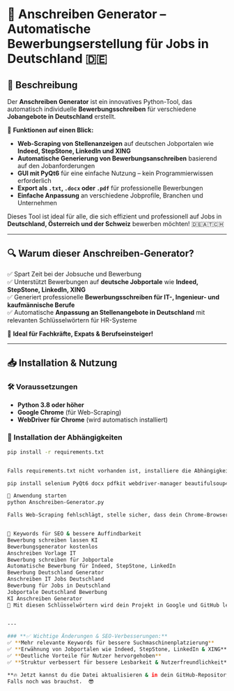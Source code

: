 # 📝 Anschreiben Generator – Automatische Bewerbungserstellung für Jobs in Deutschland 🇩🇪

## **📌 Beschreibung**
Der **Anschreiben Generator** ist ein innovatives Python-Tool, das automatisch individuelle **Bewerbungsschreiben** für verschiedene **Jobangebote in Deutschland** erstellt.  

🚀 **Funktionen auf einen Blick:**
- **Web-Scraping von Stellenanzeigen** auf deutschen Jobportalen wie **Indeed, StepStone, LinkedIn und XING**  
- **Automatische Generierung von Bewerbungsanschreiben** basierend auf den Jobanforderungen  
- **GUI mit PyQt6** für eine einfache Nutzung – kein Programmierwissen erforderlich  
- **Export als `.txt`, `.docx` oder `.pdf`** für professionelle Bewerbungen  
- **Einfache Anpassung** an verschiedene Jobprofile, Branchen und Unternehmen  

Dieses Tool ist ideal für alle, die sich effizient und professionell auf Jobs in **Deutschland, Österreich und der Schweiz** bewerben möchten! 🇩🇪🇦🇹🇨🇭

---

## **🔍 Warum dieser Anschreiben-Generator?**
✅ Spart Zeit bei der Jobsuche und Bewerbung  
✅ Unterstützt Bewerbungen auf **deutsche Jobportale** wie **Indeed, StepStone, LinkedIn, XING**  
✅ Generiert professionelle **Bewerbungsschreiben für IT-, Ingenieur- und kaufmännische Berufe**  
✅ Automatische **Anpassung an Stellenangebote in Deutschland** mit relevanten Schlüsselwörtern für HR-Systeme  

📢 **Ideal für Fachkräfte, Expats & Berufseinsteiger!**

---

## **📥 Installation & Nutzung**

### **🛠 Voraussetzungen**
- **Python 3.8 oder höher**
- **Google Chrome** (für Web-Scraping)
- **WebDriver für Chrome** (wird automatisch installiert)

### **📌 Installation der Abhängigkeiten**
```sh
pip install -r requirements.txt


Falls requirements.txt nicht vorhanden ist, installiere die Abhängigkeiten manuell:

pip install selenium PyQt6 docx pdfkit webdriver-manager beautifulsoup4

🚀 Anwendung starten
python Anschreiben-Generator.py

Falls Web-Scraping fehlschlägt, stelle sicher, dass dein Chrome-Browser aktuell ist.


🔎 Keywords für SEO & bessere Auffindbarkeit
Bewerbung schreiben lassen KI
Bewerbungsgenerator kostenlos
Anschreiben Vorlage IT
Bewerbung schreiben für Jobportale
Automatische Bewerbung für Indeed, StepStone, LinkedIn
Bewerbung Deutschland Generator
Anschreiben IT Jobs Deutschland
Bewerbung für Jobs in Deutschland
Jobportale Deutschland Bewerbung
KI Anschreiben Generator
📢 Mit diesen Schlüsselwörtern wird dein Projekt in Google und GitHub leichter gefunden!


---

### **✅ Wichtige Änderungen & SEO-Verbesserungen:**
✅ **Mehr relevante Keywords für bessere Suchmaschinenplatzierung**  
✅ **Erwähnung von Jobportalen wie Indeed, StepStone, LinkedIn & XING** für gezieltes Ranking  
✅ **Deutliche Vorteile für Nutzer hervorgehoben**  
✅ **Struktur verbessert für bessere Lesbarkeit & Nutzerfreundlichkeit**  

**🔥 Jetzt kannst du die Datei aktualisieren & in dein GitHub-Repository pushen! 🚀  
Falls noch was brauchst،  😎

